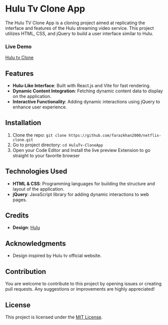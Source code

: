 # Hulu Tv Clone App

The Hulu TV Clone App is a cloning project aimed at replicating the interface and features of the Hulu streaming video service. This project utilizes HTML, CSS, and jQuery to build a user interface similar to Hulu.

### Live Demo
[Hulu tv Clone](https://main--dynamic-dusk-665673.netlify.app/)

## Features
- **Hulu-Like Interface**: Built with React.js and Vite for fast rendering.
- **Dynamic Content Integration**: Fetching dynamic content data to display on the application.
- **Interactive Functionality**: Adding dynamic interactions using jQuery to enhance user experience.

## Installation
1. Clone the repo: `git clone https://github.com/farazkhan2000/netflix-clone.git`
2. Go to project directory: `cd HuluTv-CloneApp`
3. Open your Code Editor and Install the live preview Extension to go straight to your favorite browser

## Technologies Used
- **HTML & CSS**: Programming languages for building the structure and layout of the application.
- **jQuery**: JavaScript library for adding dynamic interactions to web pages.

## Credits
- **Design**: [Hulu](https://www.hulu.com/welcome?orig_referrer=https%3A%2F%2Fwww.google.com%2F)

## Acknowledgments
- Design inspired by Hulu tv official website.

## Contribution
You are welcome to contribute to this project by opening issues or creating pull requests. Any suggestions or improvements are highly appreciated!

## License
This project is licensed under the [MIT License](LICENSE).
